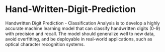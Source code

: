 # Hand-Written-Digit-Prediction
Handwritten Digit Prediction - 
Classification Analysis is to develop a highly accurate machine learning model that can classify handwritten digits (0-9) with precision and recall. The model should generalize well to new data, avoid overfitting, and be deployable in real-world applications, such as optical character recognition systems.
